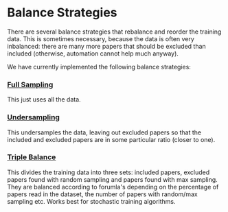 # Balance Strategies

There are several balance strategies that rebalance and reorder the training data. This is sometimes necessary, because the data is often very inbalanced: there are many more papers that should be excluded than included (otherwise, automation cannot help much anyway).

We have currently implemented the following balance strategies:

### [Full Sampling](full_sampling.py)

This just uses all the data.

### [Undersampling](under_sampling.py)

This undersamples the data, leaving out excluded papers so that the included and excluded papers are in some particular ratio (closer to one).

### [Triple Balance](triple_balance.py)

This divides the training data into three sets: included papers, excluded papers found with random sampling and papers found with max sampling. They are balanced according to forumla's depending on the percentage of papers read in the dataset, the number of papers with random/max sampling etc. Works best for stochastic training algorithms.
